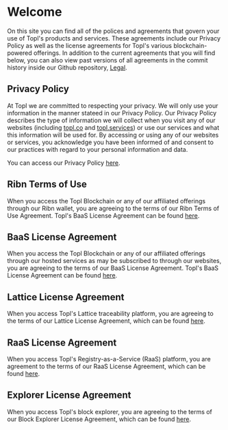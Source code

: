 # Welcome

On this site you can find all of the polices and agreements that govern your use of Topl's products and services. These agreements include our Privacy Policy as well as the license agreements for Topl's various blockchain-powered offerings. In addition to the current agreements that you will find below, you can also view past versions of all agreements in the commit history inside our Github repository, [Legal](https://github.com/Topl/Legal/commits/main).

## Privacy Policy

At Topl we are committed to respecting your privacy. We will only use your information in the manner stateed in our Privacy Policy. Our Privacy Policy describes the type of information we will collect when you visit any of our websites (including [topl.co](https://topl.co) and [topl.services](https://topl.services)) or use our services and what this information will be used for. By accessing or using any of our websites or services, you acknowledge you have been informed of and consent to our practices with regard to your personal information and data.

You can access our Privacy Policy [here](https://legal.topl.co/Privacy_Policy).

## Ribn Terms of Use

When you access the Topl Blockchain or any of our affiliated offerings through our Ribn wallet, you are agreeing to the terms of our Ribn Terms of Use Agreement. Topl's BaaS License Agreement can be found [here](https://legal.topl.co/Ribn_Terms_of_Use).

## BaaS License Agreement

When you access the Topl Blockchain or any of our affiliated offerings through our hosted services as may be subscribed to through our websites, you are agreeing to the terms of our BaaS License Agreement. Topl's BaaS License Agreement can be found [here](https://legal.topl.co/BaaS_License_Agreement).

## Lattice License Agreement

When you access Topl's Lattice traceability platform, you are agreeing to the terms of our Lattice License Agreement, which can be found [here](https://legal.topl.co/Lattice_License_Agreement).

## RaaS License Agreement

When you access Topl's Registry-as-a-Service (RaaS) platform, you are agreement to the terms of our RaaS License Agreement, which can be found [here](https://legal.topl.co/RaaS_License_Agreement).

## Explorer License Agreement

When you access Topl's block explorer, you are agreeing to the terms of our Block Explorer License Agreement, which can be found [here](https://legal.topl.co/Explorer_License_Agreement).